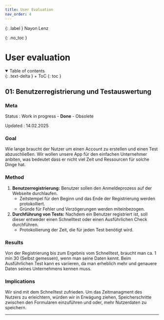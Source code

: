 ```yaml
---
title: User Evaluation
nav_order: 4
---
```


{: .label }
Nayon Lenz

{: .no_toc }
# User evaluation

<details open markdown="block">
{: .text-delta }
<summary>Table of contents</summary>
+ ToC
{: toc }
</details>

## 01: Benutzerregistrierung und Testauswertung

### Meta

Status
: Work in progress - **Done** - Obsolete

Updated
: 14.02.2025

### Goal

Wie lange braucht der Nutzer um einen Account zu erstellen und einen Test abzuschließen. Wir wollen unsere App für den einfachen Unternehmer anbiten, was bedeutet dass er nicht viel Zeit und Ressourcen für solche Dinge hat.

### Method

1. **Benutzerregistrierung:** Benutzer sollen den Anmeldeprozess auf der Webseite durchlaufen.
   - Zeitstempel für den Beginn und das Ende der Registrierung werden protokolliert.
   - Gründe für Fehler und Verzögerungen werden miteinbezogen.
2. **Durchführung von Tests:** Nachdem ein Benutzer registriert ist, soll dieser entweder einen Schnelltest oder einen Ausführlichen Check durchführen.
   - Protokollierung der Zeit, die für jeden Test benötigt wird.


### Results
Von der Registrierung bis zum Ergebnis vom Schnelltest, braucht man ca. 1 min 30 (Selbst gemessen), wenn man seine Daten kennt. Beim Ausführlichen Test kann es variieren, da man erheblich mehr und genauere Daten seines Unternehmens kennen muss.

### Implications

Wir sind mit dem Schnelltest zufrieden. Um das Zeitmanagment des Nutzers zu erleichtern, würden wir in Erwägung ziehen, Speicherschritte  zwischen den Formularen einzuführen und oder, mehr Nutzerdaten zu speichern.

---
